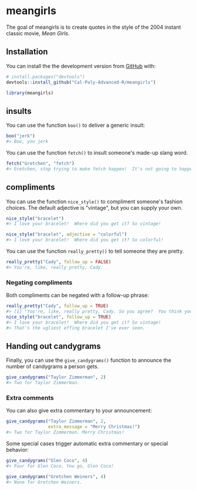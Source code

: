 
<!-- README.md is generated from README.Rmd. Please edit that file -->
meangirls
=========

<!-- badges: start -->
<!-- badges: end -->
The goal of meangirls is to create quotes in the style of the 2004 instant classic movie, *Mean Girls*.

Installation
------------

You can install the the development version from [GitHub](https://github.com/) with:

``` r
# install.packages("devtools")
devtools::install_github("Cal-Poly-Advanced-R/meangirls")
```

``` r
library(meangirls)
```

insults
-------

You can use the function `boo()` to deliver a generic insult:

``` r
boo("jerk")
#> Boo, you jerk
```

You can use the function `fetch()` to insult someone's made-up slang word.

``` r
fetch("Gretchen", "fetch")
#> Gretchen, stop trying to make fetch happen!  It's not going to happen!
```

compliments
-----------

You can use the function `nice_style()` to compliment someone's fashion choices.
The default adjective is "vintage", but you can supply your own.

``` r
nice_style("bracelet")
#> I love your bracelet!  Where did you get it? So vintage!

nice_style("bracelet", adjective = "colorful")
#> I love your bracelet!  Where did you get it? So colorful!
```

You can use the function `really_pretty()` to tell someone they are pretty.

``` r
really_pretty("Cady", follow_up = FALSE)
#> You're, like, really pretty, Cady.
```

### Negating compliments

Both compliments can be negated with a follow-up phrase:

``` r
really_pretty("Cady", follow_up = TRUE)
#> [1] "You're, like, really pretty, Cady. So you agree?  You think you're really pretty?"
nice_style("bracelet", follow_up = TRUE)
#> I love your bracelet!  Where did you get it? So vintage!
#> That's the ugliest effing bracelet I've ever seen.
```

Handing out candygrams
----------------------

Finally, you can use the `give_candygrams()` function to announce the number of candygrams a person gets.

``` r
give_candygrams("Taylor Zimmerman", 2)
#> Two for Taylor Zimmerman.
```

### Extra comments

You can also give extra commentary to your announcement:

``` r
give_candygrams("Taylor Zimmerman", 2, 
                extra_message = "Merry Christmas!")
#> Two for Taylor Zimmerman. Merry Christmas!
```

Some special cases trigger automatic extra commentary or special behavior:

``` r
give_candygrams("Glen Coco", 4)
#> Four for Glen Coco. You go, Glen Coco!
```

``` r
give_candygrams("Gretchen Weiners", 4)
#> None for Gretchen Weiners.
```
